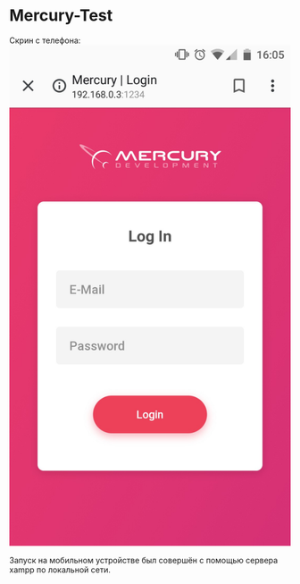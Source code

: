 # Mercury-Test
Скрин с телефона:
![Скриншот с телефона](Mer/image.png)

Запуск на мобильном устройстве был совершён с помощью сервера xampp по локальной сети.
